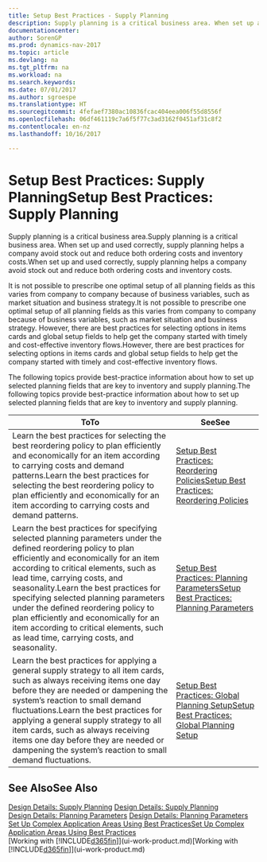 ```yaml
---
title: Setup Best Practices - Supply Planning
description: Supply planning is a critical business area. When set up and used correctly, supply planning helps a company avoid stock out and reduce both ordering costs and inventory costs.
documentationcenter: 
author: SorenGP
ms.prod: dynamics-nav-2017
ms.topic: article
ms.devlang: na
ms.tgt_pltfrm: na
ms.workload: na
ms.search.keywords: 
ms.date: 07/01/2017
ms.author: sgroespe
ms.translationtype: HT
ms.sourcegitcommit: 4fefaef7380ac10836fcac404eea006f55d8556f
ms.openlocfilehash: 06df461119c7a6f5f77c3ad3162f0451af31c8f2
ms.contentlocale: en-nz
ms.lasthandoff: 10/16/2017

---
```

# <a name="setup-best-practices-supply-planning"></a><span data-ttu-id="1e4c4-104">Setup Best Practices: Supply Planning</span><span class="sxs-lookup"><span data-stu-id="1e4c4-104">Setup Best Practices: Supply Planning</span></span>
<span data-ttu-id="1e4c4-105">Supply planning is a critical business area.</span><span class="sxs-lookup"><span data-stu-id="1e4c4-105">Supply planning is a critical business area.</span></span> <span data-ttu-id="1e4c4-106">When set up and used correctly, supply planning helps a company avoid stock out and reduce both ordering costs and inventory costs.</span><span class="sxs-lookup"><span data-stu-id="1e4c4-106">When set up and used correctly, supply planning helps a company avoid stock out and reduce both ordering costs and inventory costs.</span></span>  

 <span data-ttu-id="1e4c4-107">It is not possible to prescribe one optimal setup of all planning fields as this varies from company to company because of business variables, such as market situation and business strategy.</span><span class="sxs-lookup"><span data-stu-id="1e4c4-107">It is not possible to prescribe one optimal setup of all planning fields as this varies from company to company because of business variables, such as market situation and business strategy.</span></span> <span data-ttu-id="1e4c4-108">However, there are best practices for selecting options in items cards and global setup fields to help get the company started with timely and cost-effective inventory flows.</span><span class="sxs-lookup"><span data-stu-id="1e4c4-108">However, there are best practices for selecting options in items cards and global setup fields to help get the company started with timely and cost-effective inventory flows.</span></span>  

 <span data-ttu-id="1e4c4-109">The following topics provide best-practice information about how to set up selected planning fields that are key to inventory and supply planning.</span><span class="sxs-lookup"><span data-stu-id="1e4c4-109">The following topics provide best-practice information about how to set up selected planning fields that are key to inventory and supply planning.</span></span>  

|<span data-ttu-id="1e4c4-110">**To**</span><span class="sxs-lookup"><span data-stu-id="1e4c4-110">**To**</span></span>|<span data-ttu-id="1e4c4-111">**See**</span><span class="sxs-lookup"><span data-stu-id="1e4c4-111">**See**</span></span>|  
|------------|-------------|  
|<span data-ttu-id="1e4c4-112">Learn the best practices for selecting the best reordering policy to plan efficiently and economically for an item according to carrying costs and demand patterns.</span><span class="sxs-lookup"><span data-stu-id="1e4c4-112">Learn the best practices for selecting the best reordering policy to plan efficiently and economically for an item according to carrying costs and demand patterns.</span></span>|[<span data-ttu-id="1e4c4-113">Setup Best Practices: Reordering Policies</span><span class="sxs-lookup"><span data-stu-id="1e4c4-113">Setup Best Practices: Reordering Policies</span></span>](setup-best-practices-reordering-policies.md)|  
|<span data-ttu-id="1e4c4-114">Learn the best practices for specifying selected planning parameters under the defined reordering policy to plan efficiently and economically for an item according to critical elements, such as lead time, carrying costs, and seasonality.</span><span class="sxs-lookup"><span data-stu-id="1e4c4-114">Learn the best practices for specifying selected planning parameters under the defined reordering policy to plan efficiently and economically for an item according to critical elements, such as lead time, carrying costs, and seasonality.</span></span>|[<span data-ttu-id="1e4c4-115">Setup Best Practices: Planning Parameters</span><span class="sxs-lookup"><span data-stu-id="1e4c4-115">Setup Best Practices: Planning Parameters</span></span>](setup-best-practices-planning-parameters.md)|  
|<span data-ttu-id="1e4c4-116">Learn the best practices for applying a general supply strategy to all item cards, such as always receiving items one day before they are needed or dampening the system’s reaction to small demand fluctuations.</span><span class="sxs-lookup"><span data-stu-id="1e4c4-116">Learn the best practices for applying a general supply strategy to all item cards, such as always receiving items one day before they are needed or dampening the system’s reaction to small demand fluctuations.</span></span>|[<span data-ttu-id="1e4c4-117">Setup Best Practices: Global Planning Setup</span><span class="sxs-lookup"><span data-stu-id="1e4c4-117">Setup Best Practices: Global Planning Setup</span></span>](setup-best-practices-global-planning-setup.md)|  

## <a name="see-also"></a><span data-ttu-id="1e4c4-118">See Also</span><span class="sxs-lookup"><span data-stu-id="1e4c4-118">See Also</span></span>  
 <span data-ttu-id="1e4c4-119">[Design Details: Supply Planning](design-details-supply-planning.md) </span><span class="sxs-lookup"><span data-stu-id="1e4c4-119">[Design Details: Supply Planning](design-details-supply-planning.md) </span></span>  
 <span data-ttu-id="1e4c4-120">[Design Details: Planning Parameters](design-details-planning-parameters.md) </span><span class="sxs-lookup"><span data-stu-id="1e4c4-120">[Design Details: Planning Parameters](design-details-planning-parameters.md) </span></span>  
 [<span data-ttu-id="1e4c4-121">Set Up Complex Application Areas Using Best Practices</span><span class="sxs-lookup"><span data-stu-id="1e4c4-121">Set Up Complex Application Areas Using Best Practices</span></span>](set-up-complex-application-areas-using-best-practices.md)  
 <span data-ttu-id="1e4c4-122">[Working with [!INCLUDE[d365fin](includes/d365fin_md.md)]](ui-work-product.md)</span><span class="sxs-lookup"><span data-stu-id="1e4c4-122">[Working with [!INCLUDE[d365fin](includes/d365fin_md.md)]](ui-work-product.md)</span></span>

